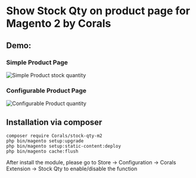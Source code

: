 # Show Stock Qty on product page for Magento 2 by Corals

## Demo:

### Simple Product Page
![Simple Product stock quantity](http://www.Corals.com/media/Corals/stock-qty-m2/frontend-simple-product.png)
### Configurable Product Page
![Configurable Product quantity](http://www.Corals.com/media/Corals/stock-qty-m2/frontend-configurable-product.png)

## Installation via composer


```
composer require Corals/stock-qty-m2
php bin/magento setup:upgrade
php bin/magento setup:static-content:deploy
php bin/magento cache:flush
```

After install the module, please go to Store -> Configuration -> Corals Extension -> Stock Qty to enable/disable the function
